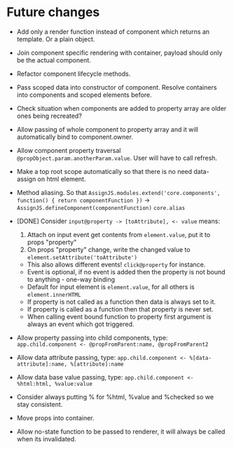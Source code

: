 # Future changes

* Add only a render function instead of component which returns an template. Or a plain object.
* Join component specific rendering with container, payload should only be the actual component.
* Refactor component lifecycle methods.
* Pass scoped data into constructor of component. Resolve containers into components and scoped elements before.
* Check situation when components are added to property array are older ones being recreated?
* Allow passing of whole component to property array and it will automatically bind to component.owner.
* Allow component property traversal `@propObject.param.anotherParam.value`. User will have to call refresh.
* Make a top root scope automatically so that there is no need data-assign on html element.
* Method aliasing. So that `AssignJS.modules.extend('core.components', function() { return componentFunction })` -> `AssignJS.defineComponent(componentFunction)` `core.alias`
* [DONE] Consider `input@property -> [toAttribute], <- value` means:
    1. Attach on input event get contents from `element.value`, put it to props "property"
    2. On props "property" change, write the changed value to `element.setAttribute('toAttribute')`
    * This also allows different events! `click@property` for instance.
    * Event is optional, if no event is added then the property is not bound to anything - one-way binding
    * Default for input element is `element.value`, for all others is `element.innerHTML`
    * If property is not called as a function then data is always set to it.
    * If property is called as a function then that property is never set.
    * When calling event bound function to property first argument is always an event which got triggered.

* Allow property passing into child components, type: `app.child.component <- @propFromParent:name, @propFromParent2`
* Allow data attribute passing, type: `app.child.component <- %[data-attribute]:name, %[attribute]:name`
* Allow data base value passing, type: `app.child.component <- %html:html, %value:value`
* Consider always putting % for %html, %value and %checked so we stay consistent.
* Move props into container.
* Allow no-state function to be passed to renderer, it will always be called when its invalidated.
